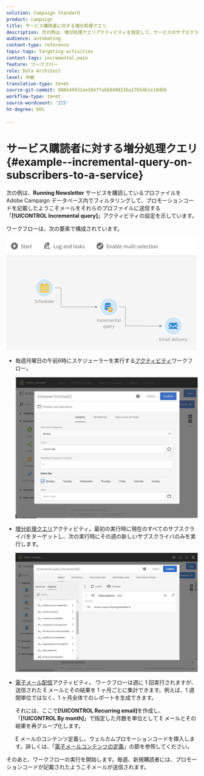 ```yaml
---
solution: Campaign Standard
product: campaign
title: サービス購読者に対する増分処理クエリ
description: 次の例は、増分処理クエリアクティビティを設定して、サービスのサブスクライバをフィルタリングする方法を示しています。
audience: automating
content-type: reference
topic-tags: targeting-activities
context-tags: incremental,main
feature: ワークフロー
role: Data Architect
level: 中級
translation-type: tm+mt
source-git-commit: 088b49931ee5047fa6b949813ba17654b1e10d60
workflow-type: tm+mt
source-wordcount: '215'
ht-degree: 66%

---
```



# サービス購読者に対する増分処理クエリ {#example--incremental-query-on-subscribers-to-a-service}

次の例は、**Running Newsletter** サービスを購読しているプロファイルを Adobe Campaign データベース内でフィルタリングして、プロモーションコードを記載したようこそメールをそれらのプロファイルに送信する「**[!UICONTROL Incremental query]**」アクティビティの設定を示しています。

ワークフローは、次の要素で構成されています。

![](assets/incremental_query_example1.png)

* 毎週月曜日の午前6時にスケジューラーを実行する[アクティビティ](../../automating/using/scheduler.md)ワークフロー。

   ![](assets/incremental_query_example2.png)

* [増分処理クエリ](../../automating/using/incremental-query.md)アクティビティ。最初の実行時に現在のすべてのサブスクライバをターゲットし、次の実行時にその週の新しいサブスクライバのみを実行します。

   ![](assets/incremental_query_example3.png)

* [電子メール配信](../../automating/using/email-delivery.md)アクティビティ。 ワークフローは週に 1 回実行されますが、送信された E メールとその結果を 1 ヶ月ごとに集計できます。例えば、1 週間単位ではなく、1 ヶ月全体でのレポートを生成できます。

   それには、ここで&#x200B;**[!UICONTROL Recurring email]**&#x200B;を作成し、「**[!UICONTROL By month]**」で指定した月数を単位として E メールとその結果を再グループ化します。

   E メールのコンテンツ定義し、ウェルカムプロモーションコードを挿入します。詳しくは、「[電子メールコンテンツの定義](../../designing/using/personalization.md)」の節を参照してください。

そのあと、ワークフローの実行を開始します。毎週、新規購読者には、プロモーションコードが記載されたようこそメールが送信されます。
